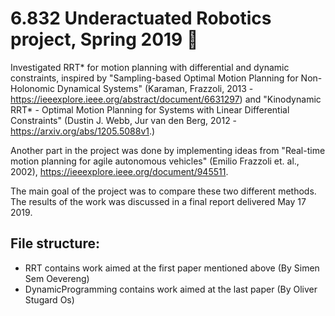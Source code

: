 # 6.832 Underactuated Robotics project, Spring 2019 :whale:

Investigated RRT* for motion planning with differential and dynamic constraints, inspired by "Sampling-based Optimal Motion Planning for Non-Holonomic Dynamical Systems" (Karaman,  Frazzoli, 2013 - https://ieeexplore.ieee.org/abstract/document/6631297) and "Kinodynamic RRT* - Optimal Motion Planning for Systems with Linear Differential Constraints" (Dustin J. Webb, Jur van den Berg, 2012 - https://arxiv.org/abs/1205.5088v1.)

Another part in the project was done by implementing ideas from "Real-time motion planning for agile autonomous vehicles" (Emilio Frazzoli et. al., 2002), https://ieeexplore.ieee.org/document/945511.

The main goal of the project was to compare these two different methods. The results of the work was discussed in a final report delivered May 17 2019.

## File structure:

- RRT contains work aimed at the first paper mentioned above (By Simen Sem Oevereng)
- DynamicProgramming contains work aimed at the last paper (By Oliver Stugard Os)
